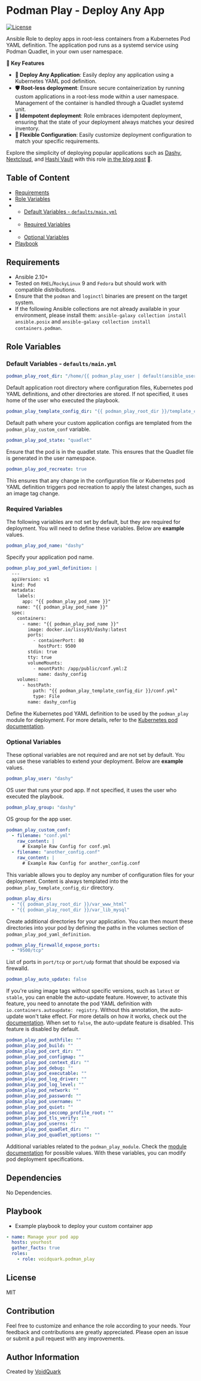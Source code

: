 # Podman Play - Deploy Any App

[![License](https://img.shields.io/github/license/voidquark/podman_play)](LICENSE)

Ansible Role to deploy apps in root-less containers from a Kubernetes Pod YAML definition. The application pod runs as a systemd service using Podman Quadlet, in your own user namespace.

**🔑 Key Features**
- **🚀 Deploy Any Application**: Easily deploy any application using a Kubernetes YAML pod definition.
- **🛡️ Root-less deployment**: Ensure secure containerization by running custom applications in a root-less mode within a user namespace. Management of the container is handled through a Quadlet systemd unit.
- **🔄 Idempotent deployment**: Role embraces idempotent deployment, ensuring that the state of your deployment always matches your desired inventory.
- **🧩 Flexible Configuration**: Easily customize deployment configuration to match your specific requirements.

Explore the simplicity of deploying popular applications such as [Dashy](https://dashy.to/), [Nextcloud](https://nextcloud.com/), and [Hashi Vault](https://www.vaultproject.io/) with this role [in the blog post](https://voidquark.com/blog/podman-play-to-deploy-any-app) 📢.

## Table of Content

- [Requirements](#requirements)
- [Role Variables](#role-variables)
- - [Default Variables - `defaults/main.yml`](#default-variables---defaultsmainyml)
- - [Required Variables](#required-variables)
- - [Optional Variables](#optional-variables)
- [Playbook](#playbook)

## Requirements

- Ansible 2.10+
- Tested on `RHEL`/`RockyLinux` 9 and `Fedora` but should work with compatible distributions.
- Ensure that the `podman` and `loginctl` binaries are present on the target system.
- If the following Ansible collections are not already available in your environment, please install them: `ansible-galaxy collection install ansible.posix` and `ansible-galaxy collection install containers.podman`.

## Role Variables

### Default Variables - `defaults/main.yml`

```yaml
podman_play_root_dir: "/home/{{ podman_play_user | default(ansible_user_id) }}/{{ podman_play_pod_name }}"
```
Default application root directory where configuration files, Kubernetes pod YAML definitions, and other directories are stored. If not specified, it uses home of the user who executed the playbook.

```yaml
podman_play_template_config_dir: "{{ podman_play_root_dir }}/template_configs"
```
Default path where your custom application configs are templated from the `podman_play_custom_conf` variable.

```yaml
podman_play_pod_state: "quadlet"
```
Ensure that the pod is in the quadlet state. This ensures that the Quadlet file is generated in the user namespace.

```yaml
podman_play_pod_recreate: true
```
This ensures that any change in the configuration file or Kubernetes pod YAML definition triggers pod recreation to apply the latest changes, such as an image tag change.

### Required Variables

The following variables are not set by default, but they are required for deployment. You will need to define these variables. Below are **example** values.

```yaml
podman_play_pod_name: "dashy"
```
Specify your application pod name.

```yaml
podman_play_pod_yaml_definition: |
  ---
  apiVersion: v1
  kind: Pod
  metadata:
    labels:
      app: "{{ podman_play_pod_name }}"
    name: "{{ podman_play_pod_name }}"
  spec:
    containers:
      - name: "{{ podman_play_pod_name }}"
        image: docker.io/lissy93/dashy:latest
        ports:
          - containerPort: 80
            hostPort: 9500
        stdin: true
        tty: true
        volumeMounts:
          - mountPath: /app/public/conf.yml:Z
            name: dashy_config
    volumes:
      - hostPath:
          path: "{{ podman_play_template_config_dir }}/conf.yml"
          type: File
        name: dashy_config
```
Define the Kubernetes pod YAML definition to be used by the `podman_play` module for deployment. For more details, refer to the [Kubernetes pod documentation](https://kubernetes.io/docs/concepts/workloads/pods/).

### Optional Variables

These optional variables are not required and are not set by default. You can use these variables to extend your deployment. Below are **example** values.

```yaml
podman_play_user: "dashy"
```
OS user that runs your pod app. If not specified, it uses the user who executed the playbook.

```yaml
podman_play_group: "dashy"
```
OS group for the app user.

```yaml
podman_play_custom_conf:
  - filename: "conf.yml"
    raw_content: |
      # Example Raw Config for conf.yml
  - filename: "another_config.conf"
    raw_content: |
      # Example Raw Config for another_config.conf
```
This variable allows you to deploy any number of configuration files for your deployment. Content is always templated into the `podman_play_template_config_dir` directory.

```yaml
podman_play_dirs:
  - "{{ podman_play_root_dir }}/var_www_html"
  - "{{ podman_play_root_dir }}/var_lib_mysql"
```
Create additional directories for your application. You can then mount these directories into your pod by defining the paths in the volumes section of `podman_play_pod_yaml_definition`.

```yaml
podman_play_firewalld_expose_ports:
  - "9500/tcp"
```
List of ports in `port/tcp` or `port/udp` format that should be exposed via firewalld.

```yaml
podman_play_auto_update: false
```
If you're using image tags without specific versions, such as `latest` or `stable`, you can enable the auto-update feature. However, to activate this feature, you need to annotate the pod YAML definition with `io.containers.autoupdate: registry`. Without this annotation, the auto-update won't take effect. For more details on how it works, check out the [documentation](https://docs.podman.io/en/latest/markdown/podman-auto-update.1.html#auto-updates-and-kubernetes-yaml).
When set to `false`, the auto-update feature is disabled. This feature is disabled by default.

```yaml
podman_play_pod_authfile: ""
podman_play_pod_build: ""
podman_play_pod_cert_dir: ""
podman_play_pod_configmap: ""
podman_play_pod_context_dir: ""
podman_play_pod_debug: ""
podman_play_pod_executable: ""
podman_play_pod_log_driver: ""
podman_play_pod_log_level: ""
podman_play_pod_network: ""
podman_play_pod_password: ""
podman_play_pod_username: ""
podman_play_pod_quiet: ""
podman_play_pod_seccomp_profile_root: ""
podman_play_pod_tls_verify: ""
podman_play_pod_userns: ""
podman_play_pod_quadlet_dir: ""
podman_play_pod_quadlet_options: ""
```
Additional variables related to the `podman_play_module`. Check the [module documentation](https://docs.ansible.com/ansible/latest/collections/containers/podman/podman_play_module.html) for possible values.
With these variables, you can modify pod deployment specifications.

## Dependencies

No Dependencies.

## Playbook

* Example playbook to deploy your custom container app

```yaml
- name: Manage your pod app
  hosts: yourhost
  gather_facts: true
  roles:
    - role: voidquark.podman_play
```

## License

MIT

## Contribution

Feel free to customize and enhance the role according to your needs. Your feedback and contributions are greatly appreciated. Please open an issue or submit a pull request with any improvements.

## Author Information

Created by [VoidQuark](https://voidquark.com)

